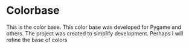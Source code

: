 # Colorbase
 This is the color base. This color base was developed for Pygame and others. The project was created to simplify development. Perhaps I will refine the base of colors
